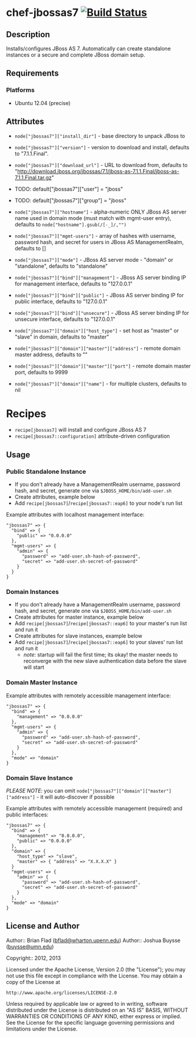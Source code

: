 # chef-jbossas7 [![Build Status](https://secure.travis-ci.org/wharton/chef-jbossas7.png?branch=master)](http://travis-ci.org/wharton/chef-jbossas7)

## Description

Installs/configures JBoss AS 7.  Automatically can create standalone 
instances or a secure and complete JBoss domain setup.

## Requirements

### Platforms

* Ubuntu 12.04 (precise)

## Attributes
* `node["jbossas7"]["install_dir"]` - base directory to unpack JBoss to
* `node["jbossas7"]["version"]` - version to download and install, defaults to 
  "7.1.1.Final".  
* `node["jbossas7"]["download_url"]` - URL to download from, defaults to 
  "http://download.jboss.org/jbossas/7.1/jboss-as-7.1.1.Final/jboss-as-7.1.1.Final.tar.gz"
* TODO: default["jbossas7"]["user"]                      = "jboss"
* TODO: default["jbossas7"]["group"]                     = "jboss"
* `node["jbossas7"]["hostname"]` - alpha-numeric ONLY JBoss AS
  server name used in domain mode (must match with mgmt-user entry), defaults to
  `node["hostname"].gsub(/[-_]/,"")`
* `node["jbossas7"]["mgmt-users"]` - array of hashes with username,
  password hash, and secret for users in JBoss AS ManagementRealm, defaults to
  []
* `node["jbossas7"]["mode"]` - JBoss AS server mode - "domain" or
  "standalone", defaults to "standalone"

* `node["jbossas7"]["bind"]["management"]` - JBoss AS server
  binding IP for management interface, defaults to "127.0.0.1"
* `node["jbossas7"]["bind"]["public"]` - JBoss AS server binding IP
  for public interface, defaults to "127.0.0.1"
* `node["jbossas7"]["bind"]["unsecure"]` - JBoss AS server binding
  IP for unsecure interface, defaults to "127.0.0.1"

* `node["jbossas7"]["domain"]["host_type"]` - set host as "master"
  or "slave" in domain, defaults to "master"
* `node["jbossas7"]["domain"]["master"]["address"]` - remote
  domain master address, defaults to ""
* `node["jbossas7"]["domain"]["master"]["port"]` - remote
  domain master port, defaults to 9999
* `node["jbossas7"]["domain"]["name"]` - for multiple clusters,
  defaults to nil

# Recipes

* `recipe[jbossas7]` will install and configure JBoss AS 7
* `recipe[jbossas7::configuration]` attribute-driven configuration

## Usage

### Public Standalone Instance

* If you don't already have a ManagementRealm username, password hash, and
  secret, generate one via `$JBOSS_HOME/bin/add-user.sh`
* Create attributes, example below
* Add `recipe[jbossas7]`/`recipe[jbossas7::eap6]` to your node's run list

Example attributes with localhost management interface:

    "jbossas7" => {
      "bind" => {
        "public" => "0.0.0.0"
      },
      "mgmt-users" => {
        "admin" => {
          "password" => "add-user.sh-hash-of-password",
          "secret" => "add-user.sh-secret-of-password"
        }
      }
    }

### Domain Instances

* If you don't already have a ManagementRealm username, password hash, and
  secret, generate one via `$JBOSS_HOME/bin/add-user.sh`
* Create attributes for master instance, example below
* Add `recipe[jbossas7]`/`recipe[jbossas7::eap6]` to your master's run list and
  run it
* Create attributes for slave instances, example below
* Add `recipe[jbossas7]`/`recipe[jbossas7::eap6]` to your slaves' run list and
  run it
  * _note_: startup will fail the first time; its okay! the master needs to
    reconverge with the new slave authentication data before the slave will
    start

### Domain Master Instance

Example attributes with remotely accessible management interface:

    "jbossas7" => {
      "bind" => {
        "management" => "0.0.0.0"
      },
      "mgmt-users" => {
        "admin" => {
          "password" => "add-user.sh-hash-of-password",
          "secret" => "add-user.sh-secret-of-password"
        }
      },
      "mode" => "domain"
    }

### Domain Slave Instance

_PLEASE NOTE_: you can omit
`node["jbossas7"]["domain"]["master"]["address"]` - it will
auto-discover if possible

Example attributes with remotely accessible management (required) and public
interfaces:

    "jbossas7" => {
      "bind" => {
        "management" => "0.0.0.0",
        "public" => "0.0.0.0"
      },
      "domain" => {
        "host_type" => "slave",
        "master" => { "address" => "X.X.X.X" }
      }
      "mgmt-users" => {
        "admin" => {
          "password" => "add-user.sh-hash-of-password",
          "secret" => "add-user.sh-secret-of-password"
        }
      },
      "mode" => "domain"
    }

## License and Author
      
Author:: Brian Flad (<bflad@wharton.upenn.edu>)
Author:: Joshua Buysse (<buysse@umn.edu>)

Copyright:: 2012, 2013

Licensed under the Apache License, Version 2.0 (the "License");
you may not use this file except in compliance with the License.
You may obtain a copy of the License at

    http://www.apache.org/licenses/LICENSE-2.0

Unless required by applicable law or agreed to in writing, software
distributed under the License is distributed on an "AS IS" BASIS,
WITHOUT WARRANTIES OR CONDITIONS OF ANY KIND, either express or implied.
See the License for the specific language governing permissions and
limitations under the License.
